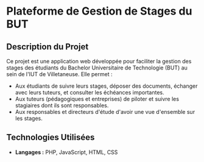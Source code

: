 # Plateforme de Gestion de Stages du BUT

## Description du Projet

Ce projet est une application web développée pour faciliter la gestion des stages des étudiants du Bachelor Universitaire de Technologie (BUT) au sein de l'IUT de Villetaneuse. Elle permet :

*   Aux étudiants de suivre leurs stages, déposer des documents, échanger avec leurs tuteurs, et consulter les échéances importantes.
*   Aux tuteurs (pédagogiques et entreprises) de piloter et suivre les stagiaires dont ils sont responsables.
*  Aux responsables et directeurs d'étude d'avoir une vue d'ensemble sur les stages.

## Technologies Utilisées

*   **Langages :** PHP, JavaScript, HTML, CSS
